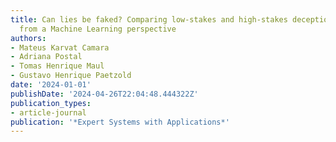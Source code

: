 ```yaml
---
title: Can lies be faked? Comparing low-stakes and high-stakes deception video datasets
  from a Machine Learning perspective
authors:
- Mateus Karvat Camara
- Adriana Postal
- Tomas Henrique Maul
- Gustavo Henrique Paetzold
date: '2024-01-01'
publishDate: '2024-04-26T22:04:48.444322Z'
publication_types:
- article-journal
publication: '*Expert Systems with Applications*'
---
```

